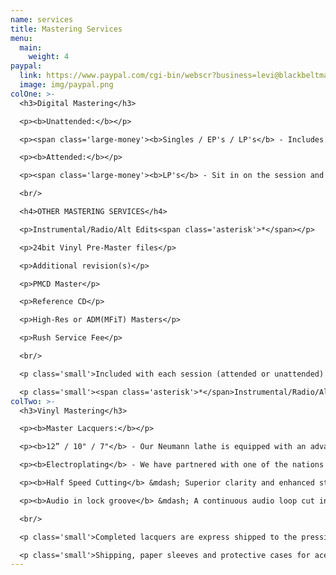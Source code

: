 ```yaml
---
name: services
title: Mastering Services
menu:
  main:
    weight: 4
paypal:
  link: https://www.paypal.com/cgi-bin/webscr?business=levi@blackbeltmastering.com&cmd=_xclick&currency_code=USD&amount=0&item_name=Mastering
  image: img/paypal.png
colOne: >-
  <h3>Digital Mastering</h3>

  <p><b>Unattended:</b></p>

  <p><span class='large-money'><b>Singles / EP's / LP's</b> - Includes WAV files for digital distribution and one free hour of revisions if needed.</span></p>

  <p><b>Attended:</b></p>

  <p><span class='large-money'><b>LP's</b> - Sit in on the session and be involved in the process. Walk away with everything you need for digital distribution and a physical reference for listening at home.</span></p>

  <br/>

  <h4>OTHER MASTERING SERVICES</h4>

  <p>Instrumental/Radio/Alt Edits<span class='asterisk'>*</span></p>

  <p>24bit Vinyl Pre-Master files</p>

  <p>Additional revision(s)</p>

  <p>PMCD Master</p>

  <p>Reference CD</p>

  <p>High-Res or ADM(MFiT) Masters</p>

  <p>Rush Service Fee</p>

  <br/>

  <p class='small'>Included with each session (attended or unattended) you will receive WAV files of the masters for digital distribution or a DDPi production master used by duplication plants to manufacture CD's. One free hour of revisions is also included with every session if needed.</p>

  <p class='small'><span class='asterisk'>*</span>Instrumental/Radio/Alt edits must be supplied at the time of the initial mastering session. Alt mixes received after mastering is complete are billed at the full unattended rate</p>
colTwo: >-
  <h3>Vinyl Mastering</h3>

  <p><b>Master Lacquers:</b></p>

  <p><b>12” / 10" / 7"</b> - Our Neumann lathe is equipped with an advanced 'Pitch18' cutting computer from Switzerland that cuts longer sides with better land use and retains more clarity on longer sides compared to other cutting systems.</p>

  <p><b>Electroplating</b> - We have partnered with one of the nations best electroplating plants, RTI, to offer 2-step and 3-step processing. On request, the 'metal mother' can be reviewed here before stampers are shipped to the plant to ensure that your record is pressed with the highest quality parts.</p>

  <p><b>Half Speed Cutting</b> &mdash; Superior clarity and enhanced stereo imaging. The increased depth and transient articulation of a half-speed cut will elevate your music on vinyl.</p>

  <p><b>Audio in lock groove</b> &mdash; A continuous audio loop cut in to the lock groove at the end of your side.</p>

  <br/>

  <p class='small'>Completed lacquers are express shipped to the pressing plant of your choice, and the cost for this is approximately $80. Shipping is paid for by you, the client. Whenever possible, we will combine multiple orders to lower the shipping cost.</p>

  <p class='small'>Shipping, paper sleeves and protective cases for acetates are included in the price.</p>
---
```

